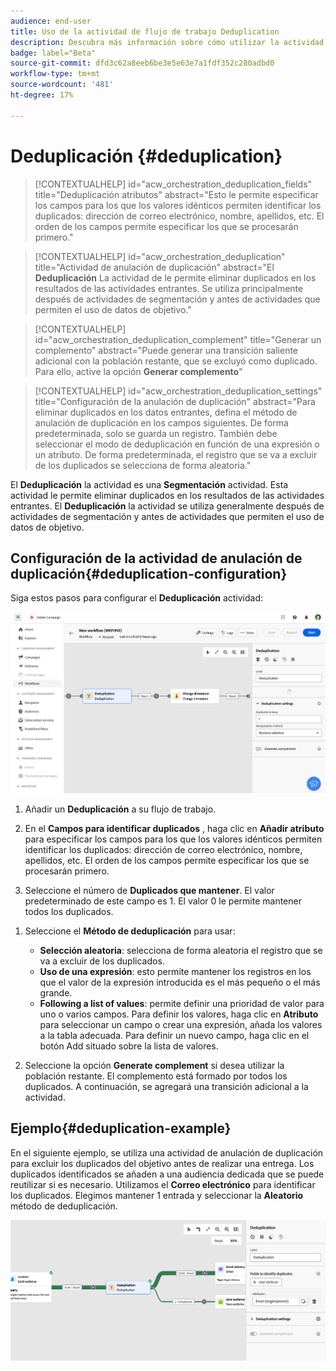 ```yaml
---
audience: end-user
title: Uso de la actividad de flujo de trabajo Deduplication
description: Descubra más información sobre cómo utilizar la actividad del flujo de trabajo Deduplicación
badge: label="Beta"
source-git-commit: dfd3c62a8eeb6be3e5e63e7a1fdf352c280adbd0
workflow-type: tm+mt
source-wordcount: '481'
ht-degree: 17%

---
```



# Deduplicación {#deduplication}

>[!CONTEXTUALHELP]
>id="acw_orchestration_deduplication_fields"
>title="Deduplicación atributos"
>abstract="Esto le permite especificar los campos para los que los valores idénticos permiten identificar los duplicados: dirección de correo electrónico, nombre, apellidos, etc. El orden de los campos permite especificar los que se procesarán primero."

>[!CONTEXTUALHELP]
>id="acw_orchestration_deduplication"
>title="Actividad de anulación de duplicación"
>abstract="El **Deduplicación** La actividad de le permite eliminar duplicados en los resultados de las actividades entrantes. Se utiliza principalmente después de actividades de segmentación y antes de actividades que permiten el uso de datos de objetivo."


>[!CONTEXTUALHELP]
>id="acw_orchestration_deduplication_complement"
>title="Generar un complemento"
>abstract="Puede generar una transición saliente adicional con la población restante, que se excluyó como duplicado. Para ello, active la opción **Generar complemento**"

>[!CONTEXTUALHELP]
>id="acw_orchestration_deduplication_settings"
>title="Configuración de la anulación de duplicación"
>abstract="Para eliminar duplicados en los datos entrantes, defina el método de anulación de duplicación en los campos siguientes. De forma predeterminada, solo se guarda un registro. También debe seleccionar el modo de deduplicación en función de una expresión o un atributo. De forma predeterminada, el registro que se va a excluir de los duplicados se selecciona de forma aleatoria."

El **Deduplicación** la actividad es una **Segmentación** actividad. Esta actividad le permite eliminar duplicados en los resultados de las actividades entrantes. El **Deduplicación** la actividad se utiliza generalmente después de actividades de segmentación y antes de actividades que permiten el uso de datos de objetivo.

## Configuración de la actividad de anulación de duplicación{#deduplication-configuration}

Siga estos pasos para configurar el **Deduplicación** actividad:

![](../assets/workflow-deduplication.png)

1. Añadir un **Deduplicación** a su flujo de trabajo.

1. En el **Campos para identificar duplicados** , haga clic en **Añadir atributo** para especificar los campos para los que los valores idénticos permiten identificar los duplicados: dirección de correo electrónico, nombre, apellidos, etc. El orden de los campos permite especificar los que se procesarán primero.

1. Seleccione el número de **Duplicados que mantener**. El valor predeterminado de este campo es 1. El valor 0 le permite mantener todos los duplicados.

<!--
    For example, if records A and B are considered duplicates of record Y, and a record C is considered as a duplicate of record Z:

    * If the value of the field is 1: only the Y and Z records are kept.
    * If the value of the field is 0: all the records are kept.
    * If the value of the field is 2: records C and Z are kept and two records from A, B, and Y are kept, by chance or depending on the deduplication method selected thereafter.

-->

1. Seleccione el **Método de deduplicación** para usar:

   * **Selección aleatoria**: selecciona de forma aleatoria el registro que se va a excluir de los duplicados.
   * **Uso de una expresión**: esto permite mantener los registros en los que el valor de la expresión introducida es el más pequeño o el más grande.
   * **Following a list of values**: permite definir una prioridad de valor para uno o varios campos. Para definir los valores, haga clic en **Atributo** para seleccionar un campo o crear una expresión, añada los valores a la tabla adecuada. Para definir un nuevo campo, haga clic en el botón Add situado sobre la lista de valores.

1. Seleccione la opción **Generate complement** si desea utilizar la población restante. El complemento está formado por todos los duplicados. A continuación, se agregará una transición adicional a la actividad.

## Ejemplo{#deduplication-example}

En el siguiente ejemplo, se utiliza una actividad de anulación de duplicación para excluir los duplicados del objetivo antes de realizar una entrega. Los duplicados identificados se añaden a una audiencia dedicada que se puede reutilizar si es necesario. Utilizamos el **Correo electrónico** para identificar los duplicados. Elegimos mantener 1 entrada y seleccionar la **Aleatorio** método de deduplicación.

![](../assets/workflow-deduplication-example.png)
